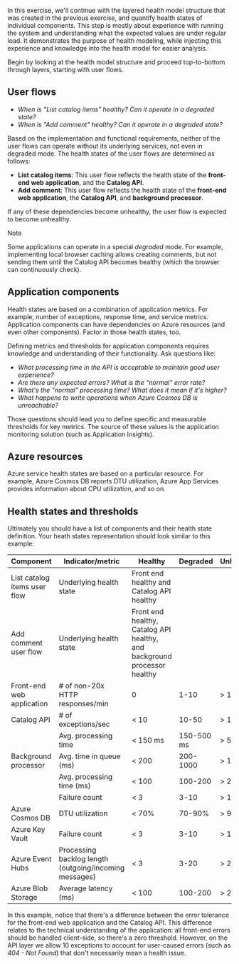 In this exercise, we'll continue with the layered health model structure that was created in the previous exercise, and quantify health states of individual components. This step is mostly about experience with running the system and understanding what the expected values are under regular load. It demonstrates the purpose of health modeling, while injecting this experience and knowledge into the health model for easier analysis.

Begin by looking at the health model structure and proceed top-to-bottom through layers, starting with user flows.

## User flows

- *When is "List catalog items" healthy? Can it operate in a degraded state?*
- *When is "Add comment" healthy? Can it operate in a degraded state?*

Based on the implementation and functional requirements, neither of the user flows can operate without its underlying services, not even in degraded mode. The health states of the user flows are determined as follows:

- **List catalog items**: This user flow reflects the health state of the **front-end web application**, and the **Catalog API**.
- **Add comment**: This user flow reflects the health state of the **front-end web application**, the **Catalog API**, and **background processor**.

If any of these dependencies become unhealthy, the user flow is expected to become unhealthy.

> [!NOTE]
> Some applications can operate in a special *degraded* mode. For example, implementing local browser caching allows creating comments, but not sending them until the Catalog API becomes healthy (which the browser can continuously check).

## Application components

Health states are based on a combination of application metrics. For example, number of exceptions, response time, and service metrics. Application components can have dependencies on Azure resources (and even other components). Factor in those health states, too.

Defining metrics and thresholds for application components requires knowledge and understanding of their functionality. Ask questions like:

- *What processing time in the API is acceptable to maintain good user experience?*
- *Are there any expected errors? What is the "normal" error rate?*
- *What's the "normal" processing time? What does it mean if it's higher?*
- *What happens to write operations when Azure Cosmos DB is unreachable?*

Those questions should lead you to define specific and measurable thresholds for key metrics. The source of these values is the application monitoring solution (such as Application Insights).

## Azure resources

Azure service health states are based on a particular resource. For example, Azure Cosmos DB reports DTU utilization, Azure App Services provides information about CPU utilization, and so on.

## Health states and thresholds

Ultimately you should have a list of components and their health state definition. Your heath states representation should look similar to this example:

| Component | Indicator/metric | Healthy | Degraded | Unhealthy |
| --------- | ---------------- | ------- | -------- | --------- |
| List catalog items user flow | Underlying health state | Front end healthy and Catalog API healthy |
| Add comment user flow | Underlying health state | Front end healthy, Catalog API healthy, and background processor healthy |
| Front-end web application | # of non-20x HTTP responses/min | 0 | 1-10 | > 10 |
| Catalog API | # of exceptions/sec | < 10 | 10-50 | > 10 |
|  | Avg. processing time | < 150 ms | 150-500 ms | > 500 ms |
| Background processor | Avg. time in queue (ms) | < 200 | 200-1000 | > 1000 |
|  | Avg. processing time (ms) | < 100 | 100-200 | > 200 |
|  | Failure count | < 3 | 3-10 | > 10 |
| Azure Cosmos DB | DTU utilization | < 70% | 70-90% | > 90% |
| Azure Key Vault | Failure count | < 3 | 3-10 | > 10 |
| Azure Event Hubs | Processing backlog length (outgoing/incoming messages) | < 3 | 3-20 |  > 20 |
| Azure Blob Storage | Average latency (ms) | < 100 | 100-200 | > 200 |

In this example, notice that there's a difference between the error tolerance for the front-end web application and the Catalog API. This difference relates to the technical understanding of the application: all front-end errors should be handled client-side, so there's a zero threshold. However, on the API layer we allow 10 exceptions to account for user-caused errors (such as *404 - Not Found*) that don't necessarily mean a health issue.
